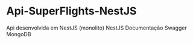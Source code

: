 # Api-SuperFlights-NestJS
Api desenvolvida em NestJS (monolito)
NestJS
Documentação Swagger
MongoDB
